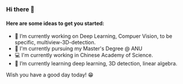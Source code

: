### Hi there 👋

#### Here are some ideas to get you started:

- 🔭 I’m currently working on Deep Learning, Compuer Vision, to be specific, multiview-3D-detection.
- 📖 I'm currently pursuing my Master's Degree @ ANU
- 💻 I'm currently working in Chinese Academy of Science.
- 🌱 I’m currently learning deep learning, 3D detection, linear algebra.

Wish you have a good day today! 😁 

